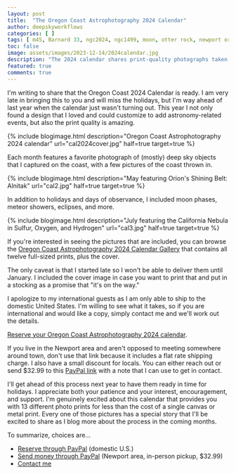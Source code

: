 ```yaml
---
layout: post
title:  "The Oregon Coast Astrophotography 2024 Calendar"
author: deepskyworkflows
categories: [ ]
tags: [ m45, Barnard 33, ngc2024, ngc1499, moon, otter rock, newport oregon, m1, ngc6888, ic63, ic64, milky way, m42, m43, ngc1977 ]
toc: false
image: assets/images/2023-12-14/2024calendar.jpg
description: "The 2024 calendar shares print-quality photographs taken either of or from the Oregon Coast between Waldport and Otter Rock. It includes important dates such as elongations, oppositions, moon phases, super-moons, meteors, and even some star parties in the Pacific Northwest."
featured: true
comments: true
---
```

I'm writing to share that the Oregon Coast 2024 Calendar is ready. I am very late in bringing this to you and will miss the holidays, but I'm way ahead of last year when the calendar just wasn't turning out. This year I not only found a design that I loved and could customize to add astronomy-related events, but also the print quality is amazing. 

{% include blogimage.html description="Oregon Coast Astrophotography 2024 calendar" url="cal2024cover.jpg" half=true target=true %}

Each month features a favorite photograph of (mostly) deep sky objects that I captured on the coast, with a few pictures of the coast thrown in. 

{% include blogimage.html description="May featuring Orion's Shining Belt: Alnitak" url="cal2.jpg" half=true target=true %}

In addition to holidays and days of observance, I included moon phases, meteor showers, eclipses, and more. 

{% include blogimage.html description="July featuring the California Nebula in Sulfur, Oxygen, and Hydrogen" url="cal3.jpg" half=true target=true %}

If you're interested in seeing the pictures that are included, you can browse the [Oregon Coast Astrophotography 2024 Calendar Gallery](https://deepskyworkflows.shootproof.com/2024) that contains all twelve full-sized prints, plus the cover.

The only caveat is that I started late so I won't be able to deliver them until January. I included the cover image in case you want to print that and put in a stocking as a promise that "it's on the way." 

I apologize to my international guests as I am only able to ship to the domestic United States. I'm willing to see what it takes, so if you are international and would like a copy, simply contact me and we'll work out the details.

[Reserve your Oregon Coast Astrophotography 2024 calendar](https://py.pl/2KlpHA).

If you live in the Newport area and aren't opposed to meeting somewhere around town, don't use that link because it includes a flat rate shipping charge. I also have a small discount for locals. You can either reach out or send $32.99 to this [PayPal link](https://paypal.me/jeremylikness) with a note that I can use to get in contact.

I'll get ahead of this process next year to have them ready in time for holidays. I appreciate both your patience and your interest, encouragement, and support. I'm genuinely excited about this calendar that provides you with 13 different photo prints for less than the cost of a single canvas or metal print. Every one of those pictures has a special story that I'll be excited to share as I blog more about the process in the coming months.

To summarize, choices are...

- [Reserve through PayPal](https://py.pl/2KlpHA) (domestic U.S.)
- [Send money through PayPal](https://paypal.me/jeremylikness) (Newport area, in-person pickup, $32.99)
- [Contact me](https://deepskyworkflows.shootproof.com/contact)

